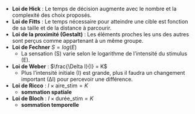 - **Loi de Hick** : 
	Le temps de décision augmente avec le nombre et la complexité des choix proposés. 
- **Loi de Fitts** : 
	Le temps nécessaire pour atteindre une cible est fonction de sa taille et de la distance à parcourir.
- **Loi de la proximité (Gestalt)** : 
	Les éléments proches les uns des autres sont perçus comme appartenant à un même groupe.
- **Loi de Fechner**
	$S = log(E)$
	- La sensation (S) varie selon le logarithme de l’intensité du stimulus (E).
- **Loi de Weber** : 
	$\frac{\Delta I}{I} = K$
	- Plus l’intensité initiale (I) est grande, plus il faudra un changement important (∆I) pour percevoir une différence.
- **Loi de Ricco** : 
	$I \times \text{aire\_stim} = K$
	- **sommation spatiale**
- **Loi de Bloch** : 
	$I \times \text{durée\_stim} = K$
	- **sommation temporelle**